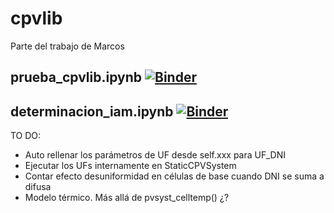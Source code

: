 # cpvlib
Parte del trabajo de Marcos

## prueba_cpvlib.ipynb [![Binder](https://mybinder.org/badge_logo.svg)](https://mybinder.org/v2/gh/isi-ies-group/cpvlib/master?urlpath=lab?filepath=prueba_cpvlib.ipynb)

## determinacion_iam.ipynb [![Binder](https://mybinder.org/badge_logo.svg)](https://mybinder.org/v2/gh/isi-ies-group/cpvlib/master?urlpath=lab?filepath=determinacion_iam.ipynb)

TO DO:
* Auto rellenar los parámetros de UF desde self.xxx para UF_DNI
* Ejecutar los UFs internamente en StaticCPVSystem
* Contar efecto desuniformidad en células de base cuando DNI se suma a difusa
* Modelo térmico. Más allá de pvsyst_celltemp() ¿?
